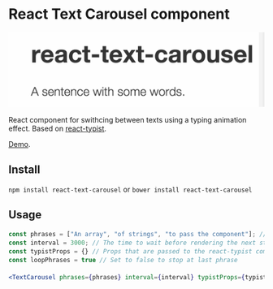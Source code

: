# React Text Carousel component

![Demo](react-text-carousel.gif)

React component for swithcing between texts using a typing animation effect. Based on
[react-typist](https://github.com/jstejada/react-typist).

[Demo](http://andreasarledal.github.io/react-text-carousel/).

## Install
`npm install react-text-carousel` or `bower install react-text-carousel`

## Usage
```jsx
const phrases = ["An array", "of strings", "to pass the component"]; // Required
const interval = 3000; // The time to wait before rendering the next string
const typistProps = {} // Props that are passed to the react-typist component
const loopPhrases = true // Set to false to stop at last phrase

<TextCarousel phrases={phrases} interval={interval} typistProps={typistProps} loopPhrases={loopPhrases} />
```

